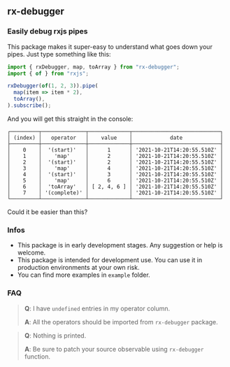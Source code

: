 ## rx-debugger
### Easily debug rxjs pipes

This package makes it super-easy to understand what goes down your pipes. 
Just type something like this:
```typescript
import { rxDebugger, map, toArray } from "rx-debugger";
import { of } from "rxjs";

rxDebugger(of(1, 2, 3)).pipe(
  map(item => item * 2),
  toArray(),
).subscribe();

```
And you will get this straight in the console:
```
┌─────────┬──────────────┬─────────────┬────────────────────────────┐
│ (index) │   operator   │    value    │            date            │
├─────────┼──────────────┼─────────────┼────────────────────────────┤
│    0    │  '(start)'   │      1      │ '2021-10-21T14:20:55.510Z' │
│    1    │    'map'     │      2      │ '2021-10-21T14:20:55.510Z' │
│    2    │  '(start)'   │      2      │ '2021-10-21T14:20:55.510Z' │
│    3    │    'map'     │      4      │ '2021-10-21T14:20:55.510Z' │
│    4    │  '(start)'   │      3      │ '2021-10-21T14:20:55.510Z' │
│    5    │    'map'     │      6      │ '2021-10-21T14:20:55.510Z' │
│    6    │  'toArray'   │ [ 2, 4, 6 ] │ '2021-10-21T14:20:55.510Z' │
│    7    │ '(complete)' │             │ '2021-10-21T14:20:55.510Z' │
└─────────┴──────────────┴─────────────┴────────────────────────────┘
```

Could it be easier than this?

### Infos

- This package is in early development stages. Any suggestion or help is welcome.
- This package is intended for development use. You can use it in production environments at your own risk. 
- You can find more examples in `example` folder.

### FAQ

> **Q**: I have `undefined` entries in my operator column.
>
> **A**: All the operators should be imported from `rx-debugger` package.

> **Q**: Nothing is printed.
>
> **A**: Be sure to patch your source observable using `rx-debugger` function.
